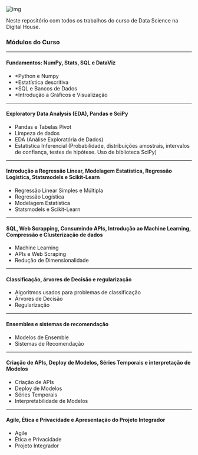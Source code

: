 ![img](https://raw.githubusercontent.com/arthurtavari/portfolio_data_science/master/img/layout.jpg)

Neste repositório com todos os trabalhos do curso de Data Science na Digital House.

### Módulos do Curso
---
#### Fundamentos: NumPy, Stats, SQL e DataViz
* *Python e Numpy 
* *Estatística descritiva
* *SQL e Bancos de Dados
* *Introdução a Gráficos e Visualização

---
#### Exploratory Data Analysis (EDA), Pandas e SciPy
* Pandas e Tabelas Pivot
* Limpeza de dados
* EDA (Análise Exploratória de Dados)
* Estatística Inferencial (Probabilidade, distribuições amostrais, intervalos de confiança, testes de hipótese. Uso de biblioteca SciPy)

---
#### Introdução a Regressão Linear, Modelagem Estatística, Regressão Logística, Statsmodels e Scikit-Learn
* Regressão Linear Simples e Múltipla
* Regressão Logística
* Modelagem Estatística
* Statsmodels e Scikit-Learn

---
#### SQL, Web Scrapping, Consumindo APIs, Introdução ao Machine Learning, Compressão e Clusterização de dados
* Machine Learning
* APIs e Web Scraping
* Redução de Dimensionalidade

---
#### Classificação, árvores de Decisão e regularização
* Algoritmos usados para problemas de classificação
* Árvores de Decisão
* Regularização

---
#### Ensembles e sistemas de recomendação
* Modelos de Ensemble
* Sistemas de Recomendação

---
#### Criação de APIs, Deploy de Modelos, Séries Temporais e interpretação de Modelos
* Criação de APIs
* Deploy de Modelos
* Séries Temporais
* Interpretabilidade de Modelos

---
#### Agile, Ética e Privacidade e Apresentação do Projeto Integrador
* Agile
* Ética e Privacidade
* Projeto Integrador
